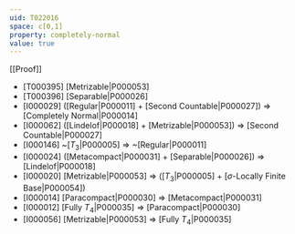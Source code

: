 ```yaml
---
uid: T022016
space: c[0,1]
property: completely-normal
value: true
---
```

[[Proof]]

* [T000395] [Metrizable|P000053]
* [T000396] [Separable|P000026]
* [I000029] ([Regular|P000011] + [Second Countable|P000027]) => [Completely Normal|P000014]
* [I000062] ([Lindelof|P000018] + [Metrizable|P000053]) => [Second Countable|P000027]
* [I000146] ~[$T_3$|P000005] => ~[Regular|P000011]
* [I000024] ([Metacompact|P000031] + [Separable|P000026]) => [Lindelof|P000018]
* [I000020] [Metrizable|P000053] => ([$T_3$|P000005] + [$\sigma$-Locally Finite Base|P000054])
* [I000014] [Paracompact|P000030] => [Metacompact|P000031]
* [I000012] [Fully $T_4$|P000035] => [Paracompact|P000030]
* [I000056] [Metrizable|P000053] => [Fully $T_4$|P000035]

